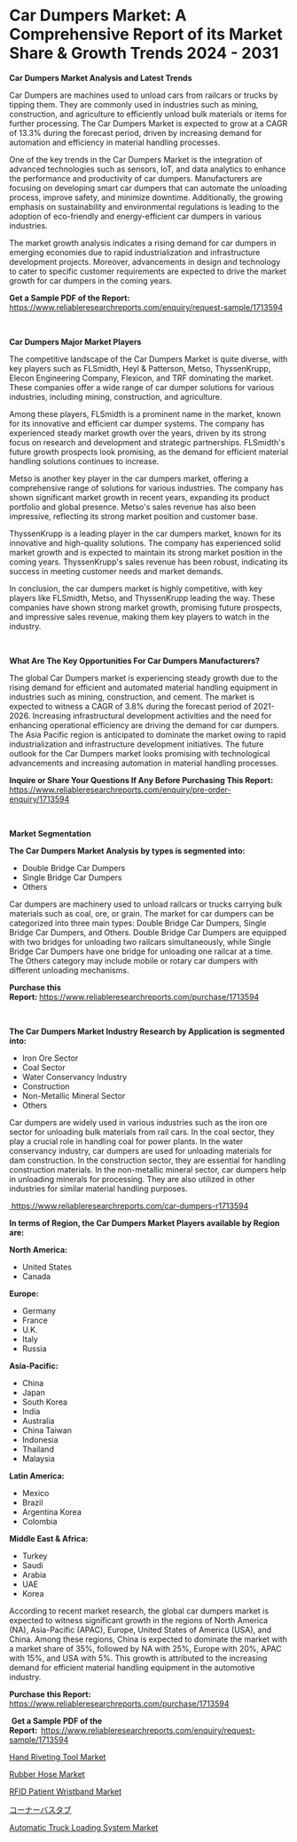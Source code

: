 <p><h1>Car Dumpers Market: A Comprehensive Report of its Market Share & Growth Trends 2024 - 2031</h1></p><p><strong>Car Dumpers Market Analysis and Latest Trends</strong></p>
<p><p>Car Dumpers are machines used to unload cars from railcars or trucks by tipping them. They are commonly used in industries such as mining, construction, and agriculture to efficiently unload bulk materials or items for further processing. The Car Dumpers Market is expected to grow at a CAGR of 13.3% during the forecast period, driven by increasing demand for automation and efficiency in material handling processes.</p><p>One of the key trends in the Car Dumpers Market is the integration of advanced technologies such as sensors, IoT, and data analytics to enhance the performance and productivity of car dumpers. Manufacturers are focusing on developing smart car dumpers that can automate the unloading process, improve safety, and minimize downtime. Additionally, the growing emphasis on sustainability and environmental regulations is leading to the adoption of eco-friendly and energy-efficient car dumpers in various industries.</p><p>The market growth analysis indicates a rising demand for car dumpers in emerging economies due to rapid industrialization and infrastructure development projects. Moreover, advancements in design and technology to cater to specific customer requirements are expected to drive the market growth for car dumpers in the coming years.</p></p>
<p><strong>Get a Sample PDF of the Report:&nbsp;</strong> <a href="https://www.reliableresearchreports.com/enquiry/request-sample/1713594">https://www.reliableresearchreports.com/enquiry/request-sample/1713594</a></p>
<p>&nbsp;</p>
<p><strong>Car Dumpers Major Market Players</strong></p>
<p><p>The competitive landscape of the Car Dumpers Market is quite diverse, with key players such as FLSmidth, Heyl & Patterson, Metso, ThyssenKrupp, Elecon Engineering Company, Flexicon, and TRF dominating the market. These companies offer a wide range of car dumper solutions for various industries, including mining, construction, and agriculture.</p><p>Among these players, FLSmidth is a prominent name in the market, known for its innovative and efficient car dumper systems. The company has experienced steady market growth over the years, driven by its strong focus on research and development and strategic partnerships. FLSmidth's future growth prospects look promising, as the demand for efficient material handling solutions continues to increase.</p><p>Metso is another key player in the car dumpers market, offering a comprehensive range of solutions for various industries. The company has shown significant market growth in recent years, expanding its product portfolio and global presence. Metso's sales revenue has also been impressive, reflecting its strong market position and customer base.</p><p>ThyssenKrupp is a leading player in the car dumpers market, known for its innovative and high-quality solutions. The company has experienced solid market growth and is expected to maintain its strong market position in the coming years. ThyssenKrupp's sales revenue has been robust, indicating its success in meeting customer needs and market demands.</p><p>In conclusion, the car dumpers market is highly competitive, with key players like FLSmidth, Metso, and ThyssenKrupp leading the way. These companies have shown strong market growth, promising future prospects, and impressive sales revenue, making them key players to watch in the industry.</p></p>
<p>&nbsp;</p>
<p><strong>What Are The Key Opportunities For Car Dumpers Manufacturers?</strong></p>
<p><p>The global Car Dumpers market is experiencing steady growth due to the rising demand for efficient and automated material handling equipment in industries such as mining, construction, and cement. The market is expected to witness a CAGR of 3.8% during the forecast period of 2021-2026. Increasing infrastructural development activities and the need for enhancing operational efficiency are driving the demand for car dumpers. The Asia Pacific region is anticipated to dominate the market owing to rapid industrialization and infrastructure development initiatives. The future outlook for the Car Dumpers market looks promising with technological advancements and increasing automation in material handling processes.</p></p>
<p><strong>Inquire or Share Your Questions If Any Before Purchasing This Report:</strong> <a href="https://www.reliableresearchreports.com/enquiry/pre-order-enquiry/1713594">https://www.reliableresearchreports.com/enquiry/pre-order-enquiry/1713594</a></p>
<p>&nbsp;</p>
<p><strong>Market Segmentation</strong></p>
<p><strong>The Car Dumpers Market Analysis by types is segmented into:</strong></p>
<p><ul><li>Double Bridge Car Dumpers</li><li>Single Bridge Car Dumpers</li><li>Others</li></ul></p>
<p><p>Car dumpers are machinery used to unload railcars or trucks carrying bulk materials such as coal, ore, or grain. The market for car dumpers can be categorized into three main types: Double Bridge Car Dumpers, Single Bridge Car Dumpers, and Others. Double Bridge Car Dumpers are equipped with two bridges for unloading two railcars simultaneously, while Single Bridge Car Dumpers have one bridge for unloading one railcar at a time. The Others category may include mobile or rotary car dumpers with different unloading mechanisms.</p></p>
<p><strong>Purchase this Report:&nbsp;</strong><a href="https://www.reliableresearchreports.com/purchase/1713594">https://www.reliableresearchreports.com/purchase/1713594</a></p>
<p>&nbsp;</p>
<p><strong>The Car Dumpers Market Industry Research by Application is segmented into:</strong></p>
<p><ul><li>Iron Ore Sector</li><li>Coal Sector</li><li>Water Conservancy Industry</li><li>Construction</li><li>Non-Metallic Mineral Sector</li><li>Others</li></ul></p>
<p><p>Car dumpers are widely used in various industries such as the iron ore sector for unloading bulk materials from rail cars. In the coal sector, they play a crucial role in handling coal for power plants. In the water conservancy industry, car dumpers are used for unloading materials for dam construction. In the construction sector, they are essential for handling construction materials. In the non-metallic mineral sector, car dumpers help in unloading minerals for processing. They are also utilized in other industries for similar material handling purposes.</p></p>
<p><a href="https://www.reliableresearchreports.com/car-dumpers-r1713594">&nbsp;https://www.reliableresearchreports.com/car-dumpers-r1713594</a></p>
<p><strong>In terms of Region, the Car Dumpers Market Players available by Region are:</strong></p>
<p>
    <p> <strong> North America: </strong>
        <ul>
            <li>United States</li>
            <li>Canada</li>
        </ul>
        </p> 
    <p> <strong> Europe: </strong>
        <ul>
            <li>Germany</li>
            <li>France</li>
            <li>U.K.</li>
            <li>Italy</li>
            <li>Russia</li>
        </ul>
        </p> 
    <p> <strong> Asia-Pacific: </strong>
        <ul>
            <li>China</li>
            <li>Japan</li>
            <li>South Korea</li>
            <li>India</li>
            <li>Australia</li>
            <li>China Taiwan</li>
            <li>Indonesia</li>
            <li>Thailand</li>
            <li>Malaysia</li>
        </ul>
        </p> 
    <p> <strong> Latin America: </strong>
        <ul>
            <li>Mexico</li>
            <li>Brazil</li>
            <li>Argentina Korea</li>
            <li>Colombia</li>
        </ul>
        </p> 
    <p> <strong> Middle East & Africa: </strong>
        <ul>
            <li>Turkey</li>
            <li>Saudi</li>
            <li>Arabia</li>
            <li>UAE</li>
            <li>Korea</li>
        </ul>
    </p>
    </p>
<p><p>According to recent market research, the global car dumpers market is expected to witness significant growth in the regions of North America (NA), Asia-Pacific (APAC), Europe, United States of America (USA), and China. Among these regions, China is expected to dominate the market with a market share of 35%, followed by NA with 25%, Europe with 20%, APAC with 15%, and USA with 5%. This growth is attributed to the increasing demand for efficient material handling equipment in the automotive industry.</p></p>
<p><strong>Purchase this Report: </strong><a href="https://www.reliableresearchreports.com/purchase/1713594">https://www.reliableresearchreports.com/purchase/1713594</a></p>
<p>&nbsp;<strong>Get a Sample PDF of the Report:&nbsp;&nbsp;</strong><a href="https://www.reliableresearchreports.com/enquiry/request-sample/1713594">https://www.reliableresearchreports.com/enquiry/request-sample/1713594</a></p>
<p><strong></strong></p>
<p><p><a href="https://github.com/Angelnienowdseej3e45z3p8c/Market-Research-Report-List-2/blob/main/hand-riveting-tool-market.md">Hand Riveting Tool Market</a></p><p><a href="https://issuu.com/reportprime-2/docs/rubber-hose-market-size-2030.pptx">Rubber Hose Market</a></p><p><a href="https://adventurous-uranium-ef9.notion.site/RFID-Patient-Wristband-Market-Research-Report-Its-History-and-Forecast-2024-to-2031-96f3a14ee16b491d86f375247a12083a">RFID Patient Wristband Market</a></p><p><a href="https://github.com/vtbvgl20191192/Market-Research-Report-List-1/blob/main/476252633840.md">コーナーバスタブ</a></p><p><a href="https://github.com/YashRP12/Market-Research-Report-List-4/blob/main/automatic-truck-loading-system-market.md">Automatic Truck Loading System Market</a></p></p>